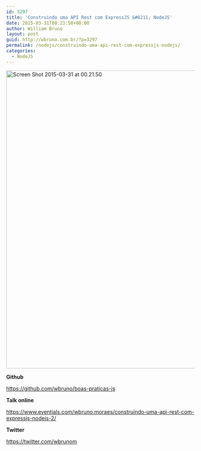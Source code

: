 ```yaml
---
id: 3297
title: 'Construindo uma API Rest com ExpressJS &#8211; NodeJS'
date: 2015-03-31T00:23:58+00:00
author: William Bruno
layout: post
guid: http://wbruno.com.br/?p=3297
permalink: /nodejs/construindo-uma-api-rest-com-expressjs-nodejs/
categories:
  - NodeJS
---
```

<img src="/wp-content/uploads/2015/03/Screen-Shot-2015-03-31-at-00.21.50.png" alt="Screen Shot 2015-03-31 at 00.21.50" width="1894" height="794" class="aligncenter size-full wp-image-3300" />

**Github**

<https://github.com/wbruno/boas-praticas-js>

**Talk online**

<https://www.eventials.com/wbruno.moraes/construindo-uma-api-rest-com-expressjs-nodejs-2/>

**Twitter**

<https://twitter.com/wbrunom>
